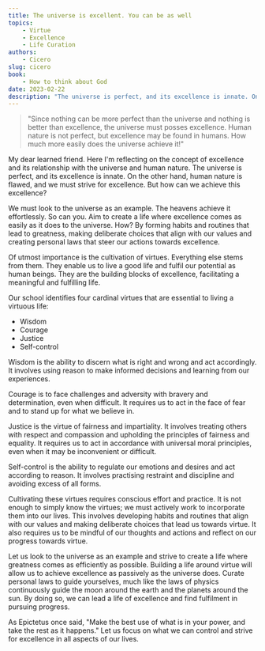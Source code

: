 ```yaml
---
title: The universe is excellent. You can be as well
topics:
    - Virtue
    - Excellence
    - Life Curation
authors:
    - Cicero
slug: cicero
book:
    - How to think about God
date: 2023-02-22
description: "The universe is perfect, and its excellence is innate. On the other hand, human nature is flawed, and we must strive for excellence. But how can we achieve this excellence?"
---
```


> "Since nothing can be more perfect than the universe and nothing is better than excellence, the universe must posses excellence. Human nature is not perfect, but excellence may be found in humans. How much more easily does the universe achieve it!"

My dear learned friend. Here I'm reflecting on the concept of excellence and its relationship with the universe and human nature. The universe is perfect, and its excellence is innate. On the other hand, human nature is flawed, and we must strive for excellence. But how can we achieve this excellence?

We must look to the universe as an example. The heavens achieve it effortlessly. So can you. Aim to create a life where excellence comes as easily as it does to the universe. How? By forming habits and routines that lead to greatness, making deliberate choices that align with our values and creating personal laws that steer our actions towards excellence.

Of utmost importance is the cultivation of virtues. Everything else stems from them. They enable us to live a good life and fulfil our potential as human beings. They are the building blocks of excellence, facilitating a meaningful and fulfilling life.

Our school identifies four cardinal virtues that are essential to living a virtuous life:

- Wisdom
- Courage
- Justice
- Self-control

Wisdom is the ability to discern what is right and wrong and act accordingly. It involves using reason to make informed decisions and learning from our experiences.

Courage is to face challenges and adversity with bravery and determination, even when difficult. It requires us to act in the face of fear and to stand up for what we believe in.

Justice is the virtue of fairness and impartiality. It involves treating others with respect and compassion and upholding the principles of fairness and equality. It requires us to act in accordance with universal moral principles, even when it may be inconvenient or difficult.

Self-control is the ability to regulate our emotions and desires and act according to reason. It involves practising restraint and discipline and avoiding excess of all forms.

Cultivating these virtues requires conscious effort and practice. It is not enough to simply know the virtues; we must actively work to incorporate them into our lives. This involves developing habits and routines that align with our values and making deliberate choices that lead us towards virtue. It also requires us to be mindful of our thoughts and actions and reflect on our progress towards virtue.

Let us look to the universe as an example and strive to create a life where greatness comes as efficiently as possible. Building a life around virtue will allow us to achieve excellence as passively as the universe does. Curate personal laws to guide yourselves, much like the laws of physics continuously guide the moon around the earth and the planets around the sun. By doing so, we can lead a life of excellence and find fulfilment in pursuing progress.

As Epictetus once said, "Make the best use of what is in your power, and take the rest as it happens." Let us focus on what we can control and strive for excellence in all aspects of our lives.
